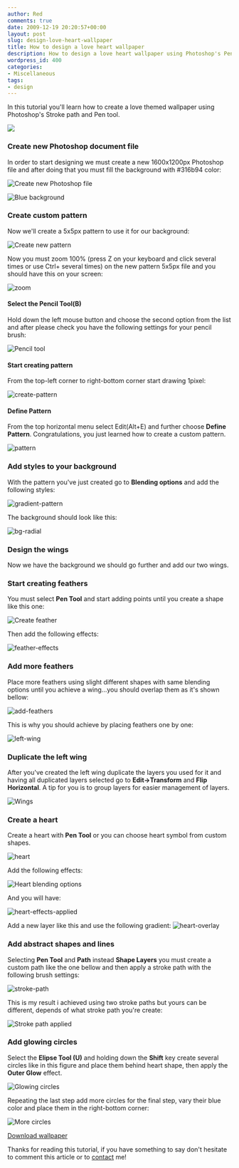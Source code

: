 ```yaml
---
author: Red
comments: true
date: 2009-12-19 20:20:57+00:00
layout: post
slug: design-love-heart-wallpaper
title: How to design a love heart wallpaper
description: How to design a love heart wallpaper using Photoshop's Pen Tool.
wordpress_id: 400
categories:
- Miscellaneous
tags:
- design
---
```


In this tutorial you'll learn how to create a love themed wallpaper using Photoshop's Stroke path and Pen tool.

[![](/dist/uploads/2009/12/background-sweet-love.png)](/design-love-heart-wallpaper/)

<!-- more -->

### Create new Photoshop document file

In order to start designing we must create a new 1600x1200px Photoshop file  and after doing that you must fill the background with #316b94 color:

![Create new Photoshop file](/dist/uploads/2009/12/new-file.png)

![Blue background](/dist/uploads/2009/12/blue-bg.png)

### Create custom pattern

Now we'll create a 5x5px pattern to use it for our background:

![Create new pattern](/dist/uploads/2009/12/new-pattern-clear-bg.png)

Now you must zoom 100% (press Z on your keyboard and click several times or use Ctrl+ several times) on the new pattern 5x5px file and you should have this on your screen:

![zoom](/dist/uploads/2009/12/zoom1.png)

#### Select the Pencil Tool(B)

Hold down the left mouse button and choose the second option from the list and after please check you have the following settings for your pencil brush:

![Pencil tool](/dist/uploads/2009/12/pencil-tool.png)

#### Start creating pattern

From the top-left corner to right-bottom corner start drawing 1pixel:

![create-pattern](/dist/uploads/2009/12/create-pattern.png)

#### Define Pattern

From the top horizontal menu select Edit(Alt+E) and further choose **Define Pattern**. Congratulations, you just learned how to create a custom pattern.

![pattern](/dist/uploads/2009/12/pattern.png)

### Add styles to your background

With the pattern you've just created go to **Blending options** and add the following styles:

![gradient-pattern](/dist/uploads/2009/12/gradient-pattern.png)

The background should look like this:

![bg-radial](/dist/uploads/2009/12/bg-radial.png)

### Design the wings

Now we have the background we should go further and add our two wings. 

### Start creating feathers

You must select **Pen Tool** and start adding points until you create a shape like this one:

![Create feather](/dist/uploads/2009/12/feather.png)

Then add the following effects:

![feather-effects](/dist/uploads/2009/12/feather-effects.png)

### Add more feathers

Place more feathers using slight different shapes with same blending options until you achieve a wing...you should overlap them as it's shown bellow:

![add-feathers](/dist/uploads/2009/12/add-feathers.png)

This is why you should achieve by placing feathers one by one:

![left-wing](/dist/uploads/2009/12/left-wing.png)

### Duplicate the left wing

After you've created the left wing duplicate the layers you used for it and having all duplicated layers selected go to **Edit->Transform** and **Flip Horizontal**. A tip for you is to group layers for easier management of layers.

![Wings](/dist/uploads/2009/12/both-wings.png)

### Create a heart

Create a heart with **Pen Tool** or you can choose heart symbol from custom shapes.

![heart](/dist/uploads/2009/12/heart.png)

Add the following effects:

![Heart blending options](/dist/uploads/2009/12/heart-effects.png)

And you will have:

![heart-effects-applied](/dist/uploads/2009/12/heart-effects-applied.png)

Add a new layer like this and use the following gradient:
![heart-overlay](/dist/uploads/2009/12/heart-overlay.png)

### Add abstract shapes and lines

Selecting **Pen Tool** and **Path** instead **Shape Layers** you must create a custom path like the one bellow and then apply a stroke path with the following brush settings:

![stroke-path](/dist/uploads/2009/12/stroke-path.png)

This is my result i achieved using two stroke paths but yours can be different, depends of what stroke path you're create:

![Stroke path applied](/dist/uploads/2009/12/stroke-path-applied.png)

### Add glowing circles

Select the **Elipse Tool (U)** and holding down the **Shift** key create several circles like in this figure and place them behind heart shape, then apply the **Outer Glow** effect.

![Glowing circles](/dist/uploads/2009/12/Circles-glow.png)

Repeating the last step add more circles for the final step, vary their blue color and place them in the right-bottom corner:

![More circles](/dist/uploads/2009/12/background-more-circles.png)

[Download wallpaper](/dist/uploads/2009/12/Sweet-Lov3-by-red-team-designdotcom.zip)

Thanks for reading this tutorial, if you have something to say don't hesitate to comment this article or to [contact](/contact/) me!